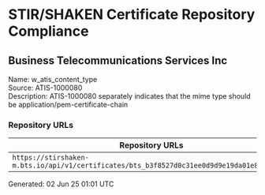 # STIR/SHAKEN Certificate Repository Compliance

## Business Telecommunications Services Inc

Name: w_atis_content_type\
Source: ATIS-1000080\
Description: ATIS-1000080 separately indicates that the mime type should be application/pem-certificate-chain
### Repository URLs

| Repository URLs | Not After |  Problems | Link |
|-----------------|-----------|-----------|------|
| `https://stirshaken-m.bts.io/api/v1/certificates/bts_b3f8527d0c31ee0d9d9e19da01e8cf68.cer` | 11&#160;Apr&#160;25&#160;15:17&#160;UTC | true | [view](../../REPOS/cb1a0817887fa75c40cd730cdfb0a8bef92288df/README.md) |


Generated: 02 Jun 25 01:01 UTC